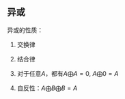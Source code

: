 

## 异或

异或的性质：

1. 交换律

2. 结合律

3. 对于任意$A$，都有$A \bigoplus A=0$,  $A \bigoplus 0=A$
4. 自反性：$A \bigoplus B \bigoplus B=A$

